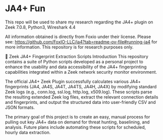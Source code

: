 # JA4+ Fun
This repo will be used to share my research regarding the JA4+ plugin on Zeek 7.0.8, Python3, Wireshark 4.4

All information obtained is directly from Foxio under their license. Please see: https://github.com/FoxIO-LLC/ja4?tab=readme-ov-file#running-ja4 for more information. This repository is for research purposes only. 

🐘 Zeek JA4+ Fingerprint Extraction Scripts
Introduction
This repository contains a suite of Python scripts developed as a personal project to enhance the usability and data accessibility of the JA4+ fingerprinting capabilities integrated within a Zeek network security monitor environment.

The official JA4+ Zeek Plugin successfully calculates various JA4+ fingerprints (JA4, JA4S, JA4T, JA4TS, JA4H, JA4X) by modifying standard Zeek logs (e.g., conn.log, ssl.log, http.log, x509.log). These scripts parse the resulting extended Zeek log files, extract the relevant connection details and fingerprints, and output the structured data into user-friendly CSV and JSON formats.

The primary goal of this project is to create an easy, manual process for pulling out key JA4+ data on demand for threat hunting, baselining, and analysis. Future plans include automating these scripts for scheduled, hourly data extraction.


